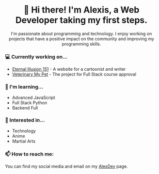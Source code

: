 <h1 align="center">👋 Hi there! I'm Alexis, a Web Developer taking my first steps.</h1>
<p align="center">I'm passionate about programming and technology. I enjoy working on projects that have a positive impact on the community and improving my programming skills.</p>

<h3 align="left">💻 Currently working on...</h3>
<ul>
<li><a href="https://eternal-illusion-151.netlify.app/">Eternal Illusion 151</a> - A website for a cartoonist and writer</li>
<li><a href="https://veterinaria-mi-mascota.netlify.app/">Veterinary My Pet</a> - The project for Full Stack course approval</li>
</ul>


<h3 align="left">🌱 I'm learning...</h3>
<ul>
  <li>Advanced JavaScript</li>
  <li>Full Stack Python</li>
  <li>Backend Full</li>
</ul>

<h3 align="left">💬 Interested in...</h3>
<ul>
  <li>Technology</li>
  <li>Anime</li>
  <li>Martial Arts</li>
</ul>

<h3 align="left">📫 How to reach me:</h3>
<p align="left">You can find my social media and email on my <a href="https://alex-dev.netlify.app/">AlexDev</a> page.</p>
